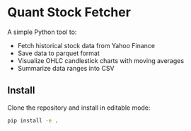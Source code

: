 # Quant Stock Fetcher

A simple Python tool to:
- Fetch historical stock data from Yahoo Finance
- Save data to parquet format
- Visualize OHLC candlestick charts with moving averages
- Summarize data ranges into CSV

## Install
Clone the repository and install in editable mode:

```bash
pip install -e .
